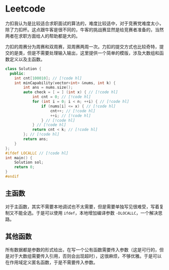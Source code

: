 # Leetcode

力扣我认为是比较适合求职面试的算法的，难度比较适中，对于竞赛党难度太小，除了力扣杯。这点跟牛客是很不同的，牛客的挑战赛显然是给竞赛者准备的，当然两者在求职方面给人的帮助都是大的。

力扣的周赛分为周赛和双周赛，双周赛两周一次。力扣的提交方式也比较奇特，提交的是类，但是不需要处理输入输出，这里提供一个简单的模版，涉及大数组和函数定义以及主函数。

```cpp
class Solution {
  public:
  	int cnt[100010]; // [!code hl]
    int minCapability(vector<int> &nums, int k) {
        int ans = nums.size();
        auto check = [ = ] (int x) { // [!code hl]
            int cnt = 0; // [!code hl]
            for (int i = 0; i < n; ++i) { // [!code hl]
                if (nums[i] <= x) { // [!code hl]
                    cnt++; // [!code hl]
                    ++i; // [!code hl]
                } // [!code hl]
            } // [!code hl]
            return cnt < k; // [!code hl]
        }; // [!code hl]
        return ans; 
    }
};
#ifdef LOCALLC // [!code hl]
int main() {
    Solution sol;
    return 0;
}
#endif
```

## 主函数

对于主函数，其实不需要本地调试也不太需要，但是需要单独写见很难受，写着复制又不能全选。于是可以使用 `ifdef`，本地增加编译参数 `-DLOCALLC`，一个解决思路。

## 其他函数

所有数据都是参数的形式给出，在写一个公有函数需要传入参数（这是可行的，但是对于大数组需要传入引用，否则会出现超时），这很麻烦，不够优雅。于是可以在作用域定义匿名函数，于是不需要传入参数。
